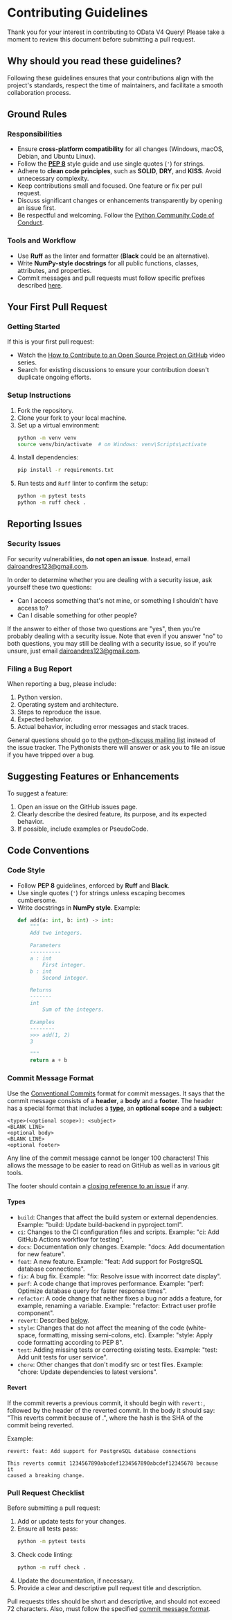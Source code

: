 # Contributing Guidelines

Thank you for your interest in contributing to OData V4 Query! Please take a
moment to review this document before submitting a pull request.

## Why should you read these guidelines?

Following these guidelines ensures that your contributions align with
the project's standards, respect the time of maintainers, and facilitate
a smooth collaboration process.

## Ground Rules

### Responsibilities

- Ensure **cross-platform compatibility** for all changes (Windows, macOS,
  Debian, and Ubuntu Linux).
- Follow the **[PEP 8](https://www.python.org/dev/peps/pep-0008/)** style
  guide and use single quotes (`'`) for strings.
- Adhere to **clean code principles**, such as **SOLID**, **DRY**, and
  **KISS**. Avoid unnecessary complexity.
- Keep contributions small and focused. One feature or fix per pull request.
- Discuss significant changes or enhancements transparently by opening an
  issue first.
- Be respectful and welcoming. Follow the
  [Python Community Code of Conduct](https://www.python.org/psf/codeofconduct/).

### Tools and Workflow

- Use **Ruff** as the linter and formatter (**Black** could be an alternative).
- Write **NumPy-style docstrings** for all public functions, classes, attributes,
  and properties.
- Commit messages and pull requests must follow specific prefixes described
  [here](#commit-message-format).

## Your First Pull Request

### Getting Started

If this is your first pull request:

- Watch the [How to Contribute to an Open Source Project on GitHub](https://egghead.io/courses/how-to-contribute-to-an-open-source-project-on-github)
  video series.
- Search for existing discussions to ensure your contribution doesn't duplicate
  ongoing efforts.

### Setup Instructions

1. Fork the repository.
2. Clone your fork to your local machine.
3. Set up a virtual environment:
    ```bash
    python -m venv venv
    source venv/bin/activate  # on Windows: venv\Scripts\activate
    ```
4. Install dependencies:
    ```bash
    pip install -r requirements.txt
    ```
5. Run tests and `Ruff` linter to confirm the setup:
    ```bash
    python -m pytest tests
    python -m ruff check .
    ```

## Reporting Issues

### Security Issues

For security vulnerabilities, **do not open an issue**. Instead,
email [dairoandres123@gmail.com](mailto:dairoandres123@gmail.com).

In order to determine whether you are dealing with a security issue, ask
yourself these two questions:

* Can I access something that's not mine, or something I shouldn't have
  access to?
* Can I disable something for other people?

If the answer to either of those two questions are "yes", then you're probably
dealing with a security issue.
Note that even if you answer "no" to both questions, you may still be dealing
with a security issue, so if you're unsure, just email
[dairoandres123@gmail.com](mailto:dairoandres123@gmail.com).

### Filing a Bug Report

When reporting a bug, please include:

1. Python version.
2. Operating system and architecture.
3. Steps to reproduce the issue.
4. Expected behavior.
5. Actual behavior, including error messages and stack traces.

General questions should go to the
[python-discuss mailing list](https://www.python.org/community/lists/)
instead of the issue tracker. The Pythonists there will answer or ask you
to file an issue if you have tripped over a bug.

## Suggesting Features or Enhancements

To suggest a feature:

1. Open an issue on the GitHub issues page.
2. Clearly describe the desired feature, its purpose, and its expected behavior.
3. If possible, include examples or PseudoCode.

## Code Conventions

### Code Style

- Follow **PEP 8** guidelines, enforced by **Ruff** and **Black**.
- Use single quotes (`'`) for strings unless escaping becomes cumbersome.
- Write docstrings in **NumPy style**. Example:
    ```python
    def add(a: int, b: int) -> int:
        """
        Add two integers.

        Parameters
        ----------
        a : int
            First integer.
        b : int
            Second integer.

        Returns
        -------
        int
            Sum of the integers.

        Examples
        --------
        >>> add(1, 2)
        3

        """
        return a + b
    ```

### Commit Message Format

Use the [Conventional Commits](https://www.conventionalcommits.org/en/v1.0.0/)
format for commit messages. It says that the commit message consists of a
**header**, a **body** and a **footer**. The header has a special format that
includes a [**type**](#types), an **optional scope** and a **subject**:

```
<type>(<optional scope>): <subject>
<BLANK LINE>
<optional body>
<BLANK LINE>
<optional footer>
```

Any line of the commit message cannot be longer 100 characters! This allows the
message to be easier to read on GitHub as well as in various git tools.

The footer should contain a [closing reference to an issue](https://help.github.com/articles/closing-issues-via-commit-messages/)
if any.

#### Types

- `build`: Changes that affect the build system or external dependencies.
  Example: "build: Update build-backend in pyproject.toml".
- `ci`: Changes to the CI configuration files and scripts.
  Example: "ci: Add GitHub Actions workflow for testing".
- `docs`: Documentation only changes.
  Example: "docs: Add documentation for new feature".
- `feat`: A new feature.
  Example: "feat: Add support for PostgreSQL database connections".
- `fix`: A bug fix.
  Example: "fix: Resolve issue with incorrect date display".
- `perf`: A code change that improves performance.
  Example: "perf: Optimize database query for faster response times".
- `refactor`: A code change that neither fixes a bug nor adds a feature,
  for example, renaming a variable.
  Example: "refactor: Extract user profile component".
- `revert`: Described [below](#revert).
- `style`: Changes that do not affect the meaning of the code
  (white-space, formatting, missing semi-colons, etc).
  Example: "style: Apply code formatting according to PEP 8".
- `test`: Adding missing tests or correcting existing tests.
  Example: "test: Add unit tests for user service".
- `chore`: Other changes that don't modify src or test files.
  Example: "chore: Update dependencies to latest versions".

#### Revert

If the commit reverts a previous commit, it should begin with `revert:`,
followed by the header of the reverted commit. In the body it should say:
"This reverts commit <hash> because of <reason>.", where the hash is the SHA of
the commit being reverted.

Example:
```
revert: feat: Add support for PostgreSQL database connections

This reverts commit 1234567890abcdef1234567890abcdef12345678 because it
caused a breaking change.
```

### Pull Request Checklist

Before submitting a pull request:

1. Add or update tests for your changes.
2. Ensure all tests pass:
    ```bash
    python -m pytest tests
    ```
3. Check code linting:
    ```bash
    python -m ruff check .
    ```
4. Update the documentation, if necessary.
5. Provide a clear and descriptive pull request title and description.

Pull requests titles should be short and descriptive, and should not exceed
72 characters. Also, must follow the specified [commit message format](#commit-message-format).